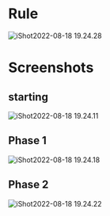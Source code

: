 # Rule

![iShot2022-08-18 19.24.28](https://tva1.sinaimg.cn/large/e6c9d24egy1h5bq54ly5ej20a00cbabo.jpg)

# Screenshots

## starting

![iShot2022-08-18 19.24.11](https://tva1.sinaimg.cn/large/e6c9d24egy1h5bq6u9pawj20jg0mumxw.jpg)

## Phase 1

![iShot2022-08-18 19.24.18](https://tva1.sinaimg.cn/large/e6c9d24egy1h5bq70znogj20jg0muaas.jpg)

## Phase 2

![iShot2022-08-18 19.24.22](https://tva1.sinaimg.cn/large/e6c9d24egy1h5bq7esbf7j20jg0muq3m.jpg)